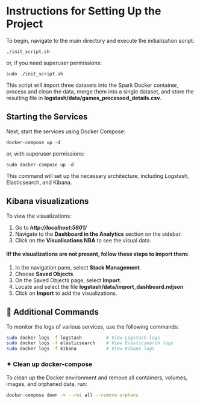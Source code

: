 # Instructions for Setting Up the Project

To begin, navigate to the main directory and execute the initialization script:
```
./init_script.sh
```
or, if you need superuser permissions:

```
sudo ./init_script.sh
```
This script will import three datasets into the Spark Docker container, process and clean the data, merge them into a single dataset, and store the resulting file in **logstash/data/games_processed_details.csv**.

## Starting the Services

Next, start the services using Docker Compose:
```
docker-compose up -d
```
or, with superuser permissions:
```
sudo docker-compose up -d
```

This command will set up the necessary architecture, including Logstash, Elasticsearch, and Kibana.
## Kibana visualizations

To view the visualizations:

1. Go to ***http://localhost:5601/***
2. Navigate to the **Dashboard in the Analytics** section on the sidebar.
3. Click on the **Visualisations NBA** to see the visual data.

#### IIf the visualizations are not present, follow these steps to import them:
1. In the navigation pane, select **Stack Management**.
2. Choose **Saved Objects**.
3. On the Saved Objects page, select **Import**.
4. Locate and select the file **logstash/data/import_dashboard.ndjson**
5. Click on **Import** to add the visualizations.



## 🔎 Additional Commands 

To monitor the logs of various services, use the following commands:
```bash
sudo docker logs -f logstash         # View Logstash logs
sudo docker logs -f elasticsearch    # View Elasticsearch logs
sudo docker logs -f kibana           # View Kibana logs
```

### ✦ Clean up docker-compose 
To clean up the Docker environment and remove all containers, volumes, images, and orphaned data, run:
```bash
docker-compose down -v --rmi all --remove-orphans
